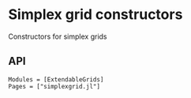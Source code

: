 # Simplex grid constructors

Constructors for simplex grids

## API
```@autodocs
Modules = [ExtendableGrids]
Pages = ["simplexgrid.jl"]
```

